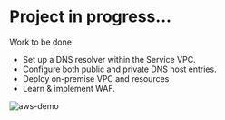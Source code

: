 # Project in progress...

Work to be done

- Set up a DNS resolver within the Service VPC.
- Configure both public and private DNS host entries.
- Deploy on-premise VPC and resources
- Learn & implement WAF.

![aws-demo](https://github.com/user-attachments/assets/af4bea45-ac0f-42c1-9265-d4beed67880d)
